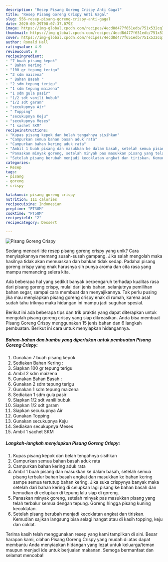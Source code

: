 ```yaml
---
description: "Resep Pisang Goreng Crispy Anti Gagal"
title: "Resep Pisang Goreng Crispy Anti Gagal"
slug: 556-resep-pisang-goreng-crispy-anti-gagal
date: 2020-09-29T08:07:37.079Z
image: https://img-global.cpcdn.com/recipes/4ecd8d477f651edb/751x532cq70/pisang-goreng-crispy-foto-resep-utama.jpg
thumbnail: https://img-global.cpcdn.com/recipes/4ecd8d477f651edb/751x532cq70/pisang-goreng-crispy-foto-resep-utama.jpg
cover: https://img-global.cpcdn.com/recipes/4ecd8d477f651edb/751x532cq70/pisang-goreng-crispy-foto-resep-utama.jpg
author: Ronald Hall
ratingvalue: 4.9
reviewcount: 9
recipeingredient:
- "7 buah pisang kepok"
- " Bahan Kering "
- "100 gr tepung terigu"
- "2 sdm maizena"
- " Bahan Basah "
- "2 sdm tepung terigu"
- "1 sdm tepung maizena"
- "1 sdm gula pasir"
- "1/2 sdt vanili bubuk"
- "1/2 sdt garam"
- "secukupnya Air"
- " Topping"
- "secukupnya Keju"
- "secukupnya Meses"
- "1 sachet SKM"
recipeinstructions:
- "Kupas pisang kepok dan belah tengahnya sisihkan"
- "Campurkan semua bahan basah aduk rata"
- "Campurkan bahan kering aduk rata"
- "Ambil 1 buah pisang dan masukkan ke dalam basah, setelah semua pisang terbalur bahan basah angkat dan masukkan ke bahan kering sampe semua tertutup bahan kering. Jika suka crispynya banyak maka setelah dari bahan kering di celupkan lagi pisang ke bahan basah dan kemudian di celupkan di tepung lalu siap di goreng."
- "Panaskan minyak goreng, setelah minyak pas masukkan pisang yang telah terbalur semua dengan tepung. Goreng hingga pisang kuning kecoklatan."
- "Setelah pisang berubah menjadi kecoklatan angkat dan tiriskan. Kemudian sajikan langsung bisa selagi hangat atau di kasih topping, keju dan coklat."
categories:
- Resep
tags:
- pisang
- goreng
- crispy

katakunci: pisang goreng crispy 
nutrition: 111 calories
recipecuisine: Indonesian
preptime: "PT30M"
cooktime: "PT58M"
recipeyield: "2"
recipecategory: Dessert

---
```



![Pisang Goreng Crispy](https://img-global.cpcdn.com/recipes/4ecd8d477f651edb/751x532cq70/pisang-goreng-crispy-foto-resep-utama.jpg)

Sedang mencari ide resep pisang goreng crispy yang unik? Cara menyiapkannya memang susah-susah gampang. Jika salah mengolah maka hasilnya tidak akan memuaskan dan bahkan tidak sedap. Padahal pisang goreng crispy yang enak harusnya sih punya aroma dan cita rasa yang mampu memancing selera kita.

Ada beberapa hal yang sedikit banyak berpengaruh terhadap kualitas rasa dari pisang goreng crispy, mulai dari jenis bahan, selanjutnya pemilihan bahan segar, sampai cara membuat dan menyajikannya. Tak perlu pusing jika mau menyiapkan pisang goreng crispy enak di rumah, karena asal sudah tahu triknya maka hidangan ini mampu jadi suguhan spesial.




Berikut ini ada beberapa tips dan trik praktis yang dapat diterapkan untuk mengolah pisang goreng crispy yang siap dikreasikan. Anda bisa membuat Pisang Goreng Crispy menggunakan 15 jenis bahan dan 6 langkah pembuatan. Berikut ini cara untuk menyiapkan hidangannya.

<!--inarticleads1-->

##### Bahan-bahan dan bumbu yang diperlukan untuk pembuatan Pisang Goreng Crispy:

1. Gunakan 7 buah pisang kepok
1. Sediakan  Bahan Kering :
1. Siapkan 100 gr tepung terigu
1. Ambil 2 sdm maizena
1. Gunakan  Bahan Basah :
1. Gunakan 2 sdm tepung terigu
1. Gunakan 1 sdm tepung maizena
1. Sediakan 1 sdm gula pasir
1. Siapkan 1/2 sdt vanili bubuk
1. Siapkan 1/2 sdt garam
1. Siapkan secukupnya Air
1. Gunakan  Topping
1. Gunakan secukupnya Keju
1. Sediakan secukupnya Meses
1. Ambil 1 sachet SKM




<!--inarticleads2-->

##### Langkah-langkah menyiapkan Pisang Goreng Crispy:

1. Kupas pisang kepok dan belah tengahnya sisihkan
1. Campurkan semua bahan basah aduk rata
1. Campurkan bahan kering aduk rata
1. Ambil 1 buah pisang dan masukkan ke dalam basah, setelah semua pisang terbalur bahan basah angkat dan masukkan ke bahan kering sampe semua tertutup bahan kering. Jika suka crispynya banyak maka setelah dari bahan kering di celupkan lagi pisang ke bahan basah dan kemudian di celupkan di tepung lalu siap di goreng.
1. Panaskan minyak goreng, setelah minyak pas masukkan pisang yang telah terbalur semua dengan tepung. Goreng hingga pisang kuning kecoklatan.
1. Setelah pisang berubah menjadi kecoklatan angkat dan tiriskan. Kemudian sajikan langsung bisa selagi hangat atau di kasih topping, keju dan coklat.




Terima kasih telah menggunakan resep yang kami tampilkan di sini. Besar harapan kami, olahan Pisang Goreng Crispy yang mudah di atas dapat membantu Anda menyiapkan hidangan yang lezat untuk keluarga/teman maupun menjadi ide untuk berjualan makanan. Semoga bermanfaat dan selamat mencoba!
